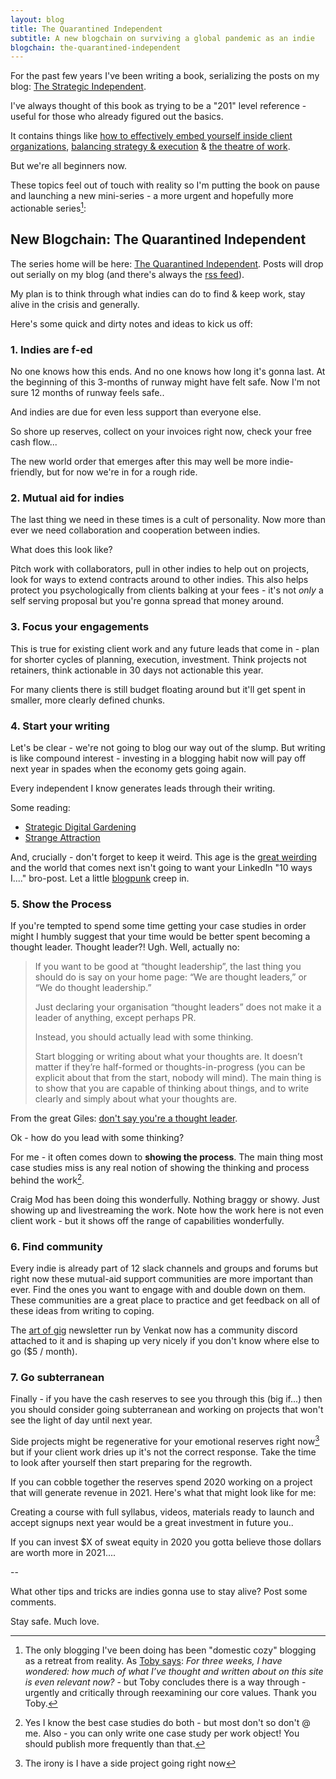 ```yaml
---
layout: blog
title: The Quarantined Independent
subtitle: A new blogchain on surviving a global pandemic as an indie
blogchain: the-quarantined-independent
---
```


For the past few years I've been writing a book, serializing the posts on my blog: [The Strategic Independent](https://tomcritchlow.com/strategy/).

I've always thought of this book as trying to be a "201" level reference - useful for those who already figured out the basics.

It contains things like [how to effectively embed yourself inside client organizations](https://tomcritchlow.com/2017/07/18/the-consultants-grain/), [balancing strategy & execution](https://tomcritchlow.com/2019/04/04/the-strategic-independent/) & [the theatre of work](https://tomcritchlow.com/2019/11/18/yes-and/).

But we're all beginners now.

These topics feel out of touch with reality so I'm putting the book on pause and launching a new mini-series - a more urgent and hopefully more actionable series[^toby]:

[^toby]: The only blogging I've been doing has been "domestic cozy" blogging as a retreat from reality. As [Toby says](https://subpixel.space/entries/premonition/): *For three weeks, I have wondered: how much of what I’ve thought and written about on this site is even relevant now?* - but Toby concludes there is a way through - urgently and critically through reexamining our core values. Thank you Toby.

## New Blogchain: The Quarantined Independent

The series home will be here: [The Quarantined Independent](https://tomcritchlow.com/blogchains/the-quarantined-independent/). Posts will drop out serially on my blog (and there's always the [rss feed](https://tomcritchlow.com/feed.xml)).

My plan is to think through what indies can do to find & keep work, stay alive in the crisis and generally.

Here's some quick and dirty notes and ideas to kick us off:

### 1. Indies are f-ed

<blockquote class='twitter-tweet' data-conversation='none'><a href='https://twitter.com/vgr/status/1244101836753129473'></a></blockquote> <script async src='https://platform.twitter.com/widgets.js' charset='utf-8'></script>

No one knows how this ends. And no one knows how long it's gonna last. At the beginning of this 3-months of runway might have felt safe. Now I'm not sure 12 months of runway feels safe..

And indies are due for even less support than everyone else.

So shore up reserves, collect on your invoices right now, check your free cash flow...

The new world order that emerges after this may well be more indie-friendly, but for now we're in for a rough ride.

### 2. Mutual aid for indies

The last thing we need in these times is a cult of personality. Now more than ever we need collaboration and cooperation between indies.

What does this look like? 

Pitch work with collaborators, pull in other indies to help out on projects, look for ways to extend contracts around to other indies. This also helps protect you psychologically from clients balking at your fees - it's not *only* a self serving proposal but you're gonna spread that money around.

### 3. Focus your engagements

This is true for existing client work and any future leads that come in - plan for shorter cycles of planning, execution, investment. Think projects not retainers, think actionable in 30 days not actionable this year.

For many clients there is still budget floating around but it'll get spent in smaller, more clearly defined chunks.

### 4. Start your writing

Let's be clear - we're not going to blog our way out of the slump. But writing is like compound interest - investing in a blogging habit now will pay off next year in spades when the economy gets going again.

Every independent I know generates leads through their writing.

Some reading:

- [Strategic Digital Gardening](https://willakoerner.com/project/digital-gardening)
- [Strange Attraction](https://tomcritchlow.com/2019/03/12/strange-attraction/)

And, crucially - don't forget to keep it weird. This age is the [great weirding](https://www.ribbonfarm.com/series/weirding-diary/) and the world that comes next isn't going to want your LinkedIn "10 ways I...." bro-post. Let a little [blogpunk](https://tomcritchlow.com/2019/05/17/blogpunk/) creep in.

### 5. Show the Process

If you're tempted to spend some time getting your case studies in order might I humbly suggest that your time would be better spent becoming a thought leader. Thought leader?! Ugh. Well, actually no:

> If you want to be good at “thought leadership”, the last thing you should do is say on your home page: “We are thought leaders,” or “We do thought leadership.”
>
> Just declaring your organisation “thought leaders” does not make it a leader of anything, except perhaps PR. 
>
> Instead, you should actually lead with some thinking. 
>
>Start blogging or writing about what your thoughts are. It doesn’t matter if they’re half-formed or thoughts-in-progress (you can be explicit about that from the start, nobody will mind). The main thing is to show that you are capable of thinking about things, and to write clearly and simply about what your thoughts are.

From the great Giles: [don't say you're a thought leader](https://gilest.org/2017/thought-leadership/).

Ok - how do you lead with some thinking?

For me - it often comes down to **showing the process**. The main thing most case studies miss is any real notion of showing the thinking and process behind the work[^casestudy].

[^casestudy]: Yes I know the best case studies do both - but most don't so don't @ me. Also - you can only write one case study per work object! You should publish more frequently than that.

Craig Mod has been doing this wonderfully. Nothing braggy or showy. Just showing up and livestreaming the work. Note how the work here is not even client work - but it shows off the range of capabilities wonderfully.

<blockquote class='twitter-tweet' data-conversation='none'><a href="https://twitter.com/craigmod/status/1247474623991566336?s=19"></a></blockquote> <script async src='https://platform.twitter.com/widgets.js' charset='utf-8'></script>

### 6. Find community

Every indie is already part of 12 slack channels and groups and forums but right now these mutual-aid support communities are more important than ever. Find the ones you want to engage with and double down on them. These communities are a great place to practice and get feedback on all of these ideas from writing to coping.

The [art of gig](https://artofgig.substack.com/) newsletter run by Venkat now has a community discord attached to it and is shaping up very nicely if you don't know where else to go ($5 / month).

### 7. Go subterranean

Finally - if you have the cash reserves to see you through this (big if...) then you should consider going subterranean and working on projects that won't see the light of day until next year.

Side projects might be regenerative for your emotional reserves right now[^sideproject] but if your client work dries up it's not the correct response. Take the time to look after yourself then start preparing for the regrowth.

[^sideproject]: The irony is I have a side project going right now 

If you can cobble together the reserves spend 2020 working on a project that will generate revenue in 2021. Here's what that might look like for me:

<blockquote class='twitter-tweet' data-conversation='none'><a href='https://twitter.com/tomcritchlow/status/1225841636657201152'></a></blockquote> <script async src='https://platform.twitter.com/widgets.js' charset='utf-8'></script>

Creating a course with full syllabus, videos, materials ready to launch and accept signups next year would be a great investment in future you..

If you can invest $X of sweat equity in 2020 you gotta believe those dollars are worth more in 2021....

--

What other tips and tricks are indies gonna use to stay alive? Post some comments.

Stay safe. Much love.





